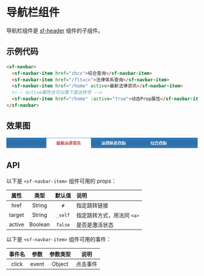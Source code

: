 # 导航栏组件
导航栏组件是 [sf-header](./header.html) 组件的子组件。

## 示例代码

```html
<sf-navbar>
  <sf-navbar-item href="zhcx">综合查询</sf-navbar-item>
  <sf-navbar-item href="/fltxcx">法律体系查询</sf-navbar-item>
  <sf-navbar-item href="/home" active>最新法律资讯</sf-navbar-item>
  <!-- active属性也可以像下面这样写 -->
  <sf-navbar-item href="/home" :active="true">动态Prop属性</sf-navbar-item>
</sf-navbar>
```

## 效果图

![preview](./media/navbar.png)

## API

以下是 `<sf-navbar-item>` 组件可用的 props：

| 属性 | 类型 | 默认值 | 说明 |
| :---: | :---: | :---: | :--- |
| href | String | `#` | 指定跳转链接 |
| target | String | `_self` | 指定跳转方式，用法同 `<a>` |
| active | Boolean | `false` | 是否是激活状态 |

以下是 `<sf-navbar-item>` 组件可用的事件：

| 事件名 | 参数 | 参数类型 | 说明 |
| :---: | :---: | :---: | --- |
| click | event | Object | 点击事件 |